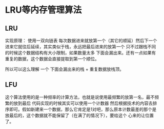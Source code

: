 # LRU等内存管理算法

## LRU

实现原理： 使用一双向链表 每次数据进来就放第一个（其它的顺延）然后下一个进来它就往后延续，其实类似于栈，永远把最后进来的放第一个
只不过跟栈不同的时候这个数据结构有大小限制，如果数量太多 下面会漏出来。还有一点如果有重复的数据，这个数据会直接提取到第一个顺位。

所以可以这么理解 一个 下面会漏出来的栈 + 重复数据放栈顶。

##  LFU

这个算法使用的是一种频率的计算方法，也就是说使用最频繁的放第一名，最不频繁的放到最后 代码实现的时候其实可以使用一个计数器
然后根据技术的内容去排序即可。假如新建来一个数据，那么它肯定是1对吧，那么原本计数最差的那个是放最后的，这个数据就不能保留了（在满了的情况下），要给这个
心来的让位置了。

